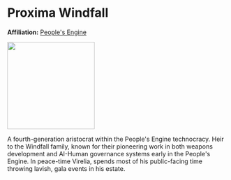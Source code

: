 # Proxima Windfall

**Affiliation:** [People's Engine](/Factions/The%20People's%20Engine.md)

<img src="https://i.imgur.com/placeholder.jpg" width=200>

A fourth-generation aristocrat within the People's Engine technocracy. Heir to the Windfall family, known for their pioneering work in both weapons development and AI-Human governance systems early in the People's Engine. In peace-time Virelia, spends most of his public-facing time throwing lavish, gala events in his estate.